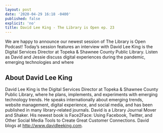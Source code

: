 ```yaml
---
layout: post
date: '2020-04-29 16:18 -0400'
published: false
explicit: 'no'
title: David Lee King - The Library is Open ep. 23
---
```


We are happy to announce our newest session of The Library is Open Podcast! Today’s session features an interview with David Lee King is the Digital Services Director at Topeka & Shawnee County Public Library. Listen as David and Jessie discuss digital experiences during the pandemic, emerging technologies and where 

## About David Lee King


David Lee King is the Digital Services Director at Topeka & Shawnee County Public Library, where he plans, implements, and experiments with emerging technology trends. He speaks internationally about emerging trends, website management, digital experience, and social media, and has been published in many library-related journals. David is a Library Journal Mover and Shaker. His newest book is Face2Face: Using Facebook, Twitter, and Other Social Media Tools to Create Great Customer Connections. David blogs at http://www.davidleeking.com.